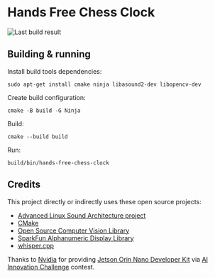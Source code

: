 # Hands Free Chess Clock

![Last build result](https://github.com/kikaitachi/hands-free-chess-clock/workflows/CI/badge.svg)

## Building & running

Install build tools dependencies:
```
sudo apt-get install cmake ninja libasound2-dev libopencv-dev
```

Create build configuration:
```
cmake -B build -G Ninja
```

Build:
```
cmake --build build
```

Run:
```
build/bin/hands-free-chess-clock
```

## Credits

This project directly or indirectly uses these open source projects:
* [Advanced Linux Sound Architecture project](https://github.com/alsa-project/alsa-lib)
* [CMake](https://github.com/Kitware/CMake)
* [Open Source Computer Vision Library](https://github.com/opencv/opencv)
* [SparkFun Alphanumeric Display Library](https://github.com/sparkfun/SparkFun_Alphanumeric_Display_Arduino_Library)
* [whisper.cpp](https://github.com/ggerganov/whisper.cpp)

Thanks to [Nvidia](https://www.nvidia.com/) for providing [Jetson Orin Nano Developer Kit](https://developer.nvidia.com/embedded/learn/get-started-jetson-orin-nano-devkit) via [AI Innovation Challenge](https://www.hackster.io/contests/SparkFun-NVIDIA-AI-Innovation-Challenge) contest.
